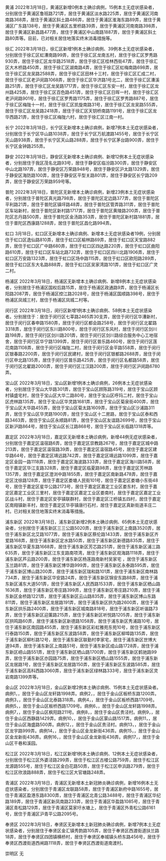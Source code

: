 黄浦
2022年3月18日，黄浦区新增0例本土确诊病例，15例本土无症状感染者，分别居住于黄浦区鲁班路721弄，居住于黄浦区淡水路225弄，居住于黄浦区河南南路368弄，居住于黄浦区斜土路486弄，居住于黄浦区淮海东路89弄，居住于黄浦区广东路138号，居住于黄浦区五里桥路39弄，居住于黄浦区河南南路398弄，居住于黄浦区新昌路477弄，居住于黄浦区中山南路1887弄，居住于黄浦区斜土路80弄等。目前，已对相关居住地落实终末消毒措施等。

徐汇
2022年3月18日，徐汇区新增1例本土确诊病例、39例本土无症状感染者，分别居住于徐汇区虹漕南路99弄，居住于徐汇区龙南五村，居住于徐汇区罗秀路930弄，居住于徐汇区龙华路2518弄，居住于徐汇区桂林西街47弄，居住于徐汇区大木桥路450弄，居住于徐汇区湖南路4弄，居住于徐汇区虹梅南路698弄，居住于徐汇区龙吴路2588弄，居住于徐汇区田林十三村，居住于徐汇区汇成二村，居住于徐汇区老沪闵路1068弄，居住于徐汇区华济路1号北二，居住于徐汇区漕溪路251弄，居住于徐汇区龙吴路1717弄，居住于徐汇区东安一村，居住于徐汇区龙州路425弄，居住于徐汇区百色路451弄，居住于徐汇区日晖一村，居住于徐汇区老沪闵路901号，居住于徐汇区罗秀路1175弄，居住于徐汇区罗秀路887号，居住于徐汇区梅陇十一村，居住于徐汇区凯旋南路31号，居住于徐汇区龙吴路555弄，居住于徐汇区龙吴路2418弄，居住于徐汇区天钥桥南路1191号，居住于徐汇区龙华西路21弄，居住于徐汇区梅陇六村，居住于徐汇区江南一村。

长宁
2022年3月18日，长宁区无新增本土确诊病例，新增7例本土无症状感染者，分别居住于长宁区华山路1038弄，居住于长宁区万航渡路1455号，居住于长宁区天山路938弄，居住于长宁区天山路288弄，居住于长宁区茅台路900弄，居住于长宁区金钟路255弄。

静安
2022年3月18日，静安区无新增本土确诊病例、新增12例本土无症状感染者，分别居住于我区茂名北路93号，居住于静安区临汾路300弄，居住于静安区中山北路197弄，居住于静安区万荣路948号，居住于静安区沪太路1329弄，居住于静安区海防路100弄，居住于静安区平型关路801弄，居住于静安区长宁路209弄，居住于静安区万荣路959号等。

普陀
2022年3月18日，普陀区无新增本土确诊病例，新增23例本土无症状感染者，分别居住于普陀区真光路798弄，居住于普陀区定边路377弄，居住于普陀区平利路21弄，居住于普陀区镇坪路48弄，居住于普陀区管弄路311弄，居住于普陀区车站新村，居住于普陀区新村路1717弄，居住于普陀区黄陵路200弄，居住于普陀区志丹路500弄，居住于普陀区金汤路353弄，居住于普陀区新村路1881弄，居住于普陀区西康路1288弄，居住于普陀区昌化路994弄。

虹口
3月18日，虹口区无新增本土确诊病例、新增本土无症状感染者19例，分别居住于虹口区逸仙路810弄，居住于虹口区榆林路69弄，居住于虹口区天宝路882弄，居住于虹口区广中路680弄，居住于虹口区四达路220弄，居住于虹口区曲阳路610弄，居住于虹口区车站北路732弄，居住于虹口区四川北路1906弄，居住于虹口区万安路1323弄，居住于虹口区场中路115弄，居住于虹口区欧阳路289弄，居住于虹口区东大名路888弄，居住于虹口区吴家湾路101弄，居住于虹口区广灵二村。

杨浦区
2022年3月18日，杨浦区无新增本土确诊病例、新增8例本土无症状感染者，分别居住于杨浦区国权后路15弄，居住于杨浦区政通路9弄，居住于杨浦区长阳路2087弄，居住于杨浦区控江路2028号，居住于杨浦区国顺路398号，居住于杨浦区凤城三村，居住于杨浦区凤城二村等。

闵行区
2022年3月18日，闵行区新增1例本土确诊病例、58例本土无症状感染者。分别居住于：居住于闵行区七莘路2465弄30支弄，居住于闵行区华漕新村，居住于闵行区春申路1580弄，居住于闵行区都会路258号，居住于闵行区北翟路3318弄，居住于闵行区东川路800号，居住于闵行区东风村，居住于闵行区剑川路198弄，居住于闵行区剑川路201弄，居住于闵行区剑川路综合服务中心工地宿舍，居住于闵行区华宁路1399弄，居住于闵行区普乐路460号，居住于闵行区莲花南路1108弄，居住于闵行区梅陇二村，居住于闵行区金平路558弄，居住于闵行区银春路2200弄，居住于闵行区民建村，居住于闵行区银都路2688弄，居住于闵行区申北路135弄，居住于闵行区普乐路425弄，居住于闵行区名都路58弄，居住于闵行区北翟路2000弄，居住于闵行区江汉路200弄，居住于闵行区沪闵路6780弄。

宝山区 
2022年3月18日，宝山区新增1例本土确诊病例，26例本土无症状感染者，分别居住于宝山大华路301弄，居住于宝山区顾陈路319号，居住于宝山区顾村镇盛宅村，居住于宝山区大华二路80号，居住于宝山区呼玛二村，居住于宝山区虎林路135弄，居住于宝山区华灵路1681弄，居住于宝山区菊泉街400弄，居住于宝山区大华路455弄，居住于宝山区菊太路1609弄，居住于宝山区沙浦路311弄，居住于宝山区华灵路1900弄，居住于宝山区十二房路，居住于宝山区泰和西路3463弄，居住于宝山区永顺路81弄，居住于宝山区友谊路2699号，居住于宝山区新沪路864号，居住于宝山区长江路868号，居住于宝山区长临路1318弄等。

嘉定区
2022年3月18日，嘉定区无新增本土确诊病例，新增44例无症状感染者，分别居住于嘉定区温宿路6弄，居住于嘉定区崇教路267号，居住于嘉定区城中路213弄，居住于嘉定区温宿路39弄，居住于嘉定区温宿路45号，居住于嘉定区建华路64号，居住于嘉定区靖远路742弄，居住于嘉定区靖远路1099弄，居住于嘉定区金园一路1118弄，居住于嘉定区海波路333弄，居住于嘉定区海川路58弄，居住于嘉定区华江支路328弄，居住于嘉定区临夏路98弄，居住于嘉定区芳林路1357弄，居住于嘉定区澄浏中路1855弄，居住于嘉定区南新路478弄，居住于嘉定区沈徐路128弄，居住于嘉定区娄塘人民街101号，居住于嘉定区娄塘小东街48号，居住于嘉定区星华公路2173号，居住于嘉定区嘉定工业区娄东村，居住于嘉定区嘉定工业区三里村，居住于嘉定区嘉定工业区娄南村，居住于嘉定区嘉定工业区战斗村，居住于嘉定区安亭镇联群村，居住于嘉定区江桥镇五四村，居住于嘉定区南翔镇新丰村，居住于嘉定区华亭镇唐行石村，居住于嘉定区真新街道丰庄二村。已对相关居住地落实终末消毒等措施。

浦东新区
2022年3月18日，浦东新区新增2例本土确诊病例、65例本土无症状感染者，分别居住于浦东新区三三公路5020弄，居住于浦东新区上南路3520弄，居住于浦东新区北艾路1077弄，居住于浦东新区蔡伦路1433弄，居住于浦东新区齐爱路168弄，居住于浦东新区定水路50弄，居住于浦东新区新德路835弄，居住于浦东新区华夏东路1668弄，居住于浦东新区芳芯路251弄，居住于浦东新区浦三路635弄，居住于浦东新区江东支路南项湾，居住于浦东新区观海路1118弄，居住于浦东新区芦云路200弄，居住于浦东新区杨莲路南新村吴家宅 ，居住于浦东新区玉兰路81弄，居住于浦东新区博华路999弄，居住于浦东新区永泰路595弄，居住于浦东新区博山路200弄，居住于浦东新区瑞和路101弄，居住于浦东新区南林路734弄，居住于浦东新区华安路24弄，居住于浦东新区锦安东路88弄，居住于浦东新区浦东大道501弄，居住于浦东新区人民西路1533弄，居住于浦东新区栖山路1636弄，居住于浦东新区枣庄路399弄，居住于浦东新区枣庄路210弄，居住于浦东新区金桥路1221弄，居住于浦东新区云山路835弄，居住于浦东新区博山东路811弄，居住于浦东新区龙居路191弄，居住于浦东新区拱为路2600弄，居住于浦东新区拱乐路2400弄，居住于浦东新区城南路818号，居住于浦东新区听谐路73弄，居住于浦东新区迎薰路215弄，居住于浦东新区听悦路1205弄，居住于浦东新区拱鸣路60弄，居住于浦东新区新德路1058弄，居住于浦东新区秀浦路10号，居住于浦东新区南园路455弄，居住于浦东新区彩虹雅苑东苑10号，居住于浦东新区行泰路150弄，居住于浦东新区东波路58弄，居住于浦东新区柳埠路135弄，居住于浦东新区柳杉路12号，居住于浦东新区联勤村李家宅，居住于浦东新区世博大道94弄，居住于浦东新区上南路51号，居住于浦东新区成山路1728弄，居住于浦东新区崂山路551弄，居住于浦东新区栖山路1700弄，居住于浦东新区鹤驰路99弄，居住于浦东新区亦园路75弄，居住于浦东新区栖山路1555弄，居住于浦东新区龙居路1号，居住于浦东新区龙居路150弄，居住于浦东新区东波路585弄，居住于浦东新区高科西路3060弄，居住于浦东新区绿林路333号，居住于浦东新区灵岩南路1399弄等。

金山区
2022年3月18日，金山区新增2例本土确诊病例、15例本土无症状感染者。病例1，，居住于金山区龙轩路1998弄。病例2，，居住于金山区板桥东路1200弄。病例3，，居住于金山区北泰路318弄。病例4，，居住于金山区板桥西路1709号。病例5，，居住于金山区板桥西路1709号。病例6，，居住于金山区龙轩路1998弄。病例7，，居住于金山区枫阳路211号。病例8，，居住于金山区贵泾村。病例9，，居住于金山区西静路1429弄。病例10，，居住于金山区蒙山路1517弄。病例11，，居住于金山区海盛路500弄。病例12，，居住于金山区贵泾村。病例13，，居住于金山区龙宇路999弄。病例14，，居住于金山区金龙新街436弄。病例15，，居住于金山区金龙新街436弄。病例16，，居住于金山区金龙新街436弄。病例17，，居住于金山区干巷和溪园。

松江区
2022年3月18日，松江区新增1例本土确诊病例、12例本土无症状感染者，分别居住于松江区外婆泾路299弄，居住于松江区古楼公路759弄，居住于松江区龙源路555号，居住于松江区金白花路50弄，居住于松江区申浜路279弄，居住于松江区欣浪路888弄，居住于松江区大官塘路248弄。

青浦区
2022年3月18日，青浦区无新增本土新冠肺炎确诊病例，新增16例本土无症状感染者，分别居住于青浦区龙联路58弄，居住于青浦区新府中路1655号，居住于青浦区盈港东路8300弄，居住于青浦区北青公路3488号，居住于青浦区华纪路189弄，居住于青浦区新凤南路233弄，居住于青浦区华盈路1085号，居住于青浦区青松路129弄，居住于青浦区莫家圩水塘上，居住于青浦区外青松公路6161号，居住于青浦区沪青平公路2095号。

奉贤区
2022年3月18日，奉贤区无新增本土新冠肺炎确诊病例，新增7例本土无症状感染者，分别居住于奉贤区金汇镇秀韵路105弄，居住于奉贤区西渡街道扶兰路18弄，居住于奉贤区四团镇横桥村，居住于奉贤区奉城镇头桥东路456号，居住于奉贤区西渡街道西闸路1118弄，居住于奉贤区西渡街道南渡村。

崇明区
无






































